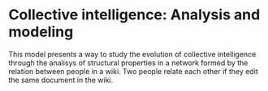 Collective intelligence: Analysis and modeling
==============================================

This model presents a way to study the evolution of collective intelligence through the analisys of structural properties in a network formed by the relation between people in a wiki. Two people relate each other if they edit the same document in the wiki.
